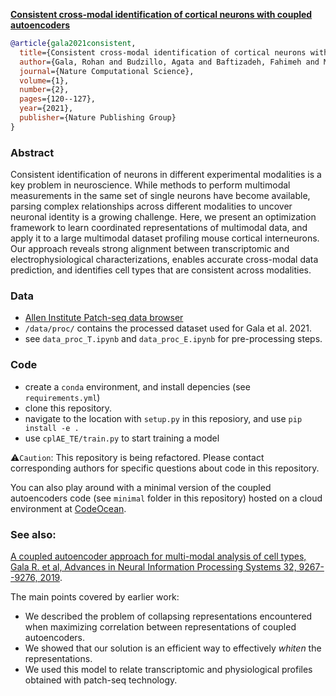 **[Consistent cross-modal identification of cortical neurons with coupled autoencoders](https://www.nature.com/articles/s43588-021-00030-1)**


```bibtex
@article{gala2021consistent,
  title={Consistent cross-modal identification of cortical neurons with coupled autoencoders},
  author={Gala, Rohan and Budzillo, Agata and Baftizadeh, Fahimeh and Miller, Jeremy and Gouwens, Nathan and Arkhipov, Anton and Murphy, Gabe and Tasic, Bosiljka and Zeng, Hongkui and Hawrylycz, Michael and S{\"u}mb{\"u}l, Uygar},
  journal={Nature Computational Science},
  volume={1},
  number={2},
  pages={120--127},
  year={2021},
  publisher={Nature Publishing Group}
}
```

### Abstract

Consistent identification of neurons in different experimental modalities is a key problem in neuroscience. While methods to perform multimodal measurements in the same set of single neurons have become available, parsing complex relationships across different modalities to uncover neuronal identity is a growing challenge. Here, we present an optimization framework to learn coordinated representations of multimodal data, and apply it to a large multimodal dataset profiling mouse cortical interneurons. Our approach reveals strong alignment between transcriptomic and electrophysiological characterizations, enables accurate cross-modal data prediction, and identifies cell types that are consistent across modalities.

### Data

 - [Allen Institute Patch-seq data browser](https://knowledge.brain-map.org/data/1HEYEW7GMUKWIQW37BO/specimens)
 - `/data/proc/` contains the processed dataset used for Gala et al. 2021.
 - see `data_proc_T.ipynb` and `data_proc_E.ipynb` for pre-processing steps.

### Code

 - create a `conda` environment, and install depencies (see `requirements.yml`)
 - clone this repository.
 - navigate to the location with `setup.py` in this reposiory, and use `pip install -e .`
 - use `cplAE_TE/train.py` to start training a model

⚠️`Caution`: This repository is being refactored. Please contact corresponding authors for specific questions about code in this repository. 

You can also play around with a minimal version of the coupled autoencoders code (see `minimal` folder in this repository) hosted on a cloud environment at [CodeOcean](https://codeocean.com/capsule/6320801).


### See also:

[A coupled autoencoder approach for multi-modal analysis of cell types, Gala R. et al, Advances in Neural Information Processing Systems 32, 9267--9276, 2019](https://proceedings.neurips.cc/paper/2019/hash/30d4e6422cd65c7913bc9ce62e078b79-Abstract.html). 

The main points covered by earlier work:
 - We described the problem of collapsing representations encountered when maximizing correlation between representations of coupled autoencoders. 
 - We showed that our solution is an efficient way to effectively _whiten_ the representations.
 - We used this model to relate transcriptomic and physiological profiles obtained with patch-seq technology.
